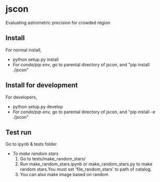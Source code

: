 # jscon
Evaluating astrometric precision for crowded region

## Install 
For normal install, 
* python setup.py install
* *For conda/pip env*, go to parental directory of jscon, and "pip install ./jscon"

## Install for development
For developers, 

* python setup.py develop
*  *For conda/pip env*, go to parental directory of jscon, and "pip install -e ./jscon"

## Test run
Go to ipynb & tests folder
* *To make random stars*  
  1. Go to tests/make_random_stars/  
  2. Run make_random_stars.ipynb or make_random_stars.py to make random stars.You must set 'file_random_stars' to path of catalog.   
  3. You can also make image based on random   
